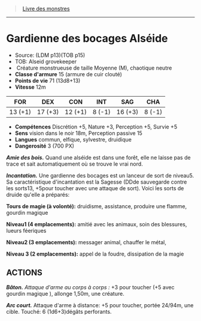 ﻿> [Livre des monstres](tome_of_beasts_old.md)

---

# Gardienne des bocages Alséide

- Source: (LDM p13)(TOB p15)
- TOB: Alseid grovekeeper
-  Créature monstrueuse de taille Moyenne (M), chaotique neutre
- **Classe d'armure** 15 (armure de cuir clouté)
- **Points de vie** 71 (13d8+13)
- **Vitesse** 12m

|FOR|DEX|CON|INT|SAG|CHA|
|---|---|---|---|---|---|
|13 (+1)|17 (+3)|12 (+1)|8 (-1)|16 (+3)|8 (-1)|

- **Compétences** Discrétion +5, Nature +3, Perception +5, Survie +5
- **Sens** vision dans le noir 18m, Perception passive 15
- **Langues** commun, elfique, sylvestre, druidique
- **Dangerosité** 3 (700 PX)

**_Amie des bois._** Quand une alséide est dans une forêt, elle ne laisse pas de trace et sait automatiquement où se trouve le vrai nord.

**_Incantation._** Une gardienne des bocages est un lanceur de sort de niveau5. Sa caractéristique d'incantation est la Sagesse (DDde sauvegarde contre les sorts13, +5pour toucher avec une attaque de sort). Voici les sorts de druide qu'elle a préparés:

**Tours de magie (à volonté):** druidisme, assistance, produire une flamme, gourdin magique

**Niveau1 (4 emplacements):** amitié avec les animaux, soin des blessures, lueurs féeriques

**Niveau2 (3 emplacements):** messager animal, chauffer le métal,

**Niveau 3 (2 emplacements):** appel de la foudre, dissipation de la magie

## ACTIONS

**_Bâton._** _Attaque d'arme au corps à corps :_ +3 pour toucher (+5 avec gourdin magique ), allonge 1,50m, une créature.

**_Arc court._** Attaque d'arme à distance: +5 pour toucher, portée 24/94m, une cible. Touché: 6 (1d6+3)dégâts perforants.

